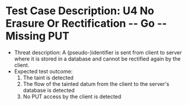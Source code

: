 # Test Case Description: U4 No Erasure Or Rectification -- Go -- Missing PUT
- Threat description: A (pseudo-)identifier is sent from client to server where it is stored in a database and cannot be rectified again by the client.
- Expected test outcome:
    1. The taint is detected
    2. The flow of the tainted datum from the client to the server's database is detected
    3. No PUT access by the client is detected  